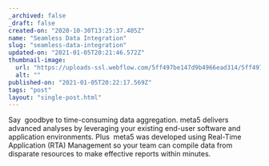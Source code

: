 ```yaml
---
_archived: false
_draft: false
created-on: "2020-10-30T13:25:37.405Z"
name: "Seamless Data Integration"
slug: "seamless-data-integration"
updated-on: "2021-01-05T20:21:46.572Z"
thumbnail-image:
  url: "https://uploads-ssl.webflow.com/5ff497be147d9b4966ead314/5ff497be147d9b2547ead393_blog01%402x.jpg"
  alt: ""
published-on: "2021-01-05T20:22:17.569Z"
tags: "post"
layout: "single-post.html"
---
```


Say  goodbye to time-consuming data aggregation. meta5 delivers advanced analyses by leveraging your existing end-user software and application environments. Plus  meta5 was developed using Real-Time Application (RTA) Management so your team can compile data from disparate resources to make effective reports within minutes.

‍
